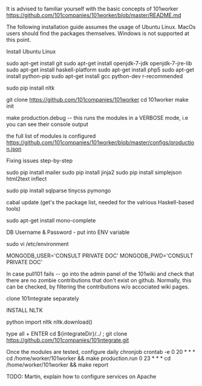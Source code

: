 It is advised to familiar yourself with the basic concepts of 101worker
https://github.com/101companies/101worker/blob/master/README.md

The following installation guide assumes the usage of Ubuntu Linux. MacOs users should find 
the packages themselves. Windows is not supported at this point.

Install Ubuntu Linux

sudo apt-get install git
sudo apt-get install openjdk-7-jdk openjdk-7-jre-lib 
sudo apt-get install haskell-platform 
sudo apt-get install php5 
sudo apt-get install python-pip
sudo apt-get install gcc python-dev r-recommended

sudo pip install nltk

git clone https://github.com/101companies/101worker
cd 101worker
make init

make production.debug -- this runs the modules in a VERBOSE mode, i.e you can
see their console output

the full list of modules is configured 
https://github.com/101companies/101worker/blob/master/configs/production.json


Fixing issues step-by-step

sudo pip install mailer
sudo pip install jinja2
sudo pip install simplejson html2text inflect

sudo pip install sqlparse tinycss pymongo

cabal update (get's the package list, needed for the valrious Haskell-based tools)

sudo apt-get install mono-complete

DB Username & Password - put into ENV variable

sudo vi /etc/environment

MONGODB_USER='CONSULT PRIVATE DOC'
MONGODB_PWD='CONSULT PRIVATE DOC'

In case pull101 fails -- go into the admin panel of the 101wiki and check that there 
are no zombie contributions that don't exist on github. Normally, this can be
checked, by filtering the contributions w/o accociated wiki pages.

clone 101integrate separately

INSTALL NLTK

python
import nltk
nltk.download()

type all + ENTER
cd ${integrateDir}/../ ; git clone https://github.com/101companies/101integrate.git

Once the modules are tested, configure daily chronjob
crontab -e
0 20 * * * cd /home/worker/101worker && make production.run
0 23 * * * cd /home/worker/101worker && make report

TODO: 
Martin, explain how to configure services on Apache
